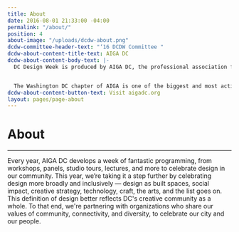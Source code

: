 ```yaml
---
title: About
date: 2016-08-01 21:33:00 -04:00
permalink: "/about/"
position: 4
about-image: "/uploads/dcdw-about.png"
dcdw-committee-header-text: "‘16 DCDW Committee "
dcdw-about-content-title-text: AIGA DC
dcdw-about-content-body-text: |-
  DC Design Week is produced by AIGA DC, the professional association for design. AIGA is the oldest and largest membership association for professionals engaged in the discipline, practice and culture of designing.


  The Washington DC chapter of AIGA is one of the biggest and most active in the country. Run a volunteer board of directors, the organization celebrates design and provides unparalleled opportunities for networking within the local design community and a variety of resources to advance professionalism and broaden knowledge. AIGA DC’s events stimulate discourse and enrich the collective experience of design.
dcdw-about-content-button-text: Visit aigadc.org
layout: pages/page-about
---
```


# About

---

Every year, AIGA DC develops a week of fantastic programming, from workshops, panels, studio tours, lectures, and more to celebrate design in our community. This year, we’re taking it a step further by celebrating design more broadly and inclusively — design as built spaces, social impact, creative strategy, technology, craft, the arts, and the list goes on. This definition of design better reflects DC's creative community as a whole. To that end, we're partnering with organizations who share our values of community, connectivity, and diversity, to celebrate our city and our people.